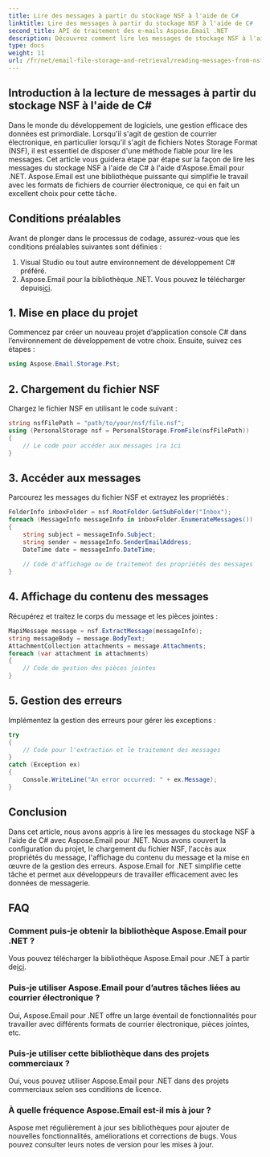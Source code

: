 ```yaml
---
title: Lire des messages à partir du stockage NSF à l'aide de C#
linktitle: Lire des messages à partir du stockage NSF à l'aide de C#
second_title: API de traitement des e-mails Aspose.Email .NET
description: Découvrez comment lire les messages de stockage NSF à l'aide de C# et Aspose.Email pour .NET. Un guide étape par étape avec des exemples de code.
type: docs
weight: 11
url: /fr/net/email-file-storage-and-retrieval/reading-messages-from-nsf-storage-using-csharp/
---
```


## Introduction à la lecture de messages à partir du stockage NSF à l'aide de C#

Dans le monde du développement de logiciels, une gestion efficace des données est primordiale. Lorsqu'il s'agit de gestion de courrier électronique, en particulier lorsqu'il s'agit de fichiers Notes Storage Format (NSF), il est essentiel de disposer d'une méthode fiable pour lire les messages. Cet article vous guidera étape par étape sur la façon de lire les messages du stockage NSF à l'aide de C# à l'aide d'Aspose.Email pour .NET. Aspose.Email est une bibliothèque puissante qui simplifie le travail avec les formats de fichiers de courrier électronique, ce qui en fait un excellent choix pour cette tâche.

## Conditions préalables

Avant de plonger dans le processus de codage, assurez-vous que les conditions préalables suivantes sont définies :

1. Visual Studio ou tout autre environnement de développement C# préféré.
2.  Aspose.Email pour la bibliothèque .NET. Vous pouvez le télécharger depuis[ici](https://releases.aspose.com/email/net).

## 1. Mise en place du projet

Commencez par créer un nouveau projet d’application console C# dans l’environnement de développement de votre choix. Ensuite, suivez ces étapes :

```csharp
using Aspose.Email.Storage.Pst;
```

## 2. Chargement du fichier NSF

Chargez le fichier NSF en utilisant le code suivant :

```csharp
string nsfFilePath = "path/to/your/nsf/file.nsf";
using (PersonalStorage nsf = PersonalStorage.FromFile(nsfFilePath))
{
    // Le code pour accéder aux messages ira ici
}
```

## 3. Accéder aux messages

Parcourez les messages du fichier NSF et extrayez les propriétés :

```csharp
FolderInfo inboxFolder = nsf.RootFolder.GetSubFolder("Inbox");
foreach (MessageInfo messageInfo in inboxFolder.EnumerateMessages())
{
    string subject = messageInfo.Subject;
    string sender = messageInfo.SenderEmailAddress;
    DateTime date = messageInfo.DateTime;
    
    // Code d'affichage ou de traitement des propriétés des messages
}
```

## 4. Affichage du contenu des messages

Récupérez et traitez le corps du message et les pièces jointes :

```csharp
MapiMessage message = nsf.ExtractMessage(messageInfo);
string messageBody = message.BodyText;
AttachmentCollection attachments = message.Attachments;
foreach (var attachment in attachments)
{
    // Code de gestion des pièces jointes
}
```

## 5. Gestion des erreurs

Implémentez la gestion des erreurs pour gérer les exceptions :

```csharp
try
{
    // Code pour l'extraction et le traitement des messages
}
catch (Exception ex)
{
    Console.WriteLine("An error occurred: " + ex.Message);
}
```

## Conclusion

Dans cet article, nous avons appris à lire les messages du stockage NSF à l'aide de C# avec Aspose.Email pour .NET. Nous avons couvert la configuration du projet, le chargement du fichier NSF, l'accès aux propriétés du message, l'affichage du contenu du message et la mise en œuvre de la gestion des erreurs. Aspose.Email for .NET simplifie cette tâche et permet aux développeurs de travailler efficacement avec les données de messagerie.

## FAQ

### Comment puis-je obtenir la bibliothèque Aspose.Email pour .NET ?

 Vous pouvez télécharger la bibliothèque Aspose.Email pour .NET à partir de[ici](https://releases.aspose.com/email/net).

### Puis-je utiliser Aspose.Email pour d’autres tâches liées au courrier électronique ?

Oui, Aspose.Email pour .NET offre un large éventail de fonctionnalités pour travailler avec différents formats de courrier électronique, pièces jointes, etc.

### Puis-je utiliser cette bibliothèque dans des projets commerciaux ?

Oui, vous pouvez utiliser Aspose.Email pour .NET dans des projets commerciaux selon ses conditions de licence.

### À quelle fréquence Aspose.Email est-il mis à jour ?

Aspose met régulièrement à jour ses bibliothèques pour ajouter de nouvelles fonctionnalités, améliorations et corrections de bugs. Vous pouvez consulter leurs notes de version pour les mises à jour.